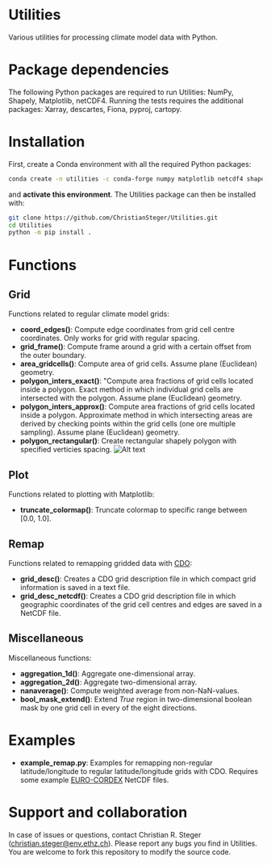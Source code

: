 # Utilities
Various utilities for processing climate model data with Python.

# Package dependencies

The following Python packages are required to run Utilities: NumPy, Shapely, Matplotlib, netCDF4.
Running the tests requires the additional packages: Xarray, descartes, Fiona, pyproj, cartopy.

# Installation

First, create a Conda environment with all the required Python packages:

```bash
conda create -n utilities -c conda-forge numpy matplotlib netcdf4 shapely xarray pyproj cartopy descartes fiona
```

and **activate this environment**. The Utilities package can then be installed with:

```bash
git clone https://github.com/ChristianSteger/Utilities.git
cd Utilities
python -m pip install .
```

# Functions

## Grid
Functions related to regular climate model grids:
- **coord_edges()**: Compute edge coordinates from grid cell centre coordinates. Only works for grid with regular spacing.
- **grid_frame()**: Compute frame around a grid with a certain offset from the outer boundary.
- **area_gridcells()**: Compute area of grid cells. Assume plane (Euclidean) geometry.
- **polygon_inters_exact()**: "Compute area fractions of grid cells located inside a polygon. Exact method in which individual grid cells are intersected with the polygon. Assume plane (Euclidean) geometry.
- **polygon_inters_approx()**: Compute area fractions of grid cells located inside a polygon. Approximate method in which intersecting areas are derived by checking points within the grid cells (one ore multiple sampling). Assume plane (Euclidean) geometry.
- **polygon_rectangular()**: Create rectangular shapely polygon with specified verticies spacing.
![Alt text](https://github.com/ChristianSteger/Media/blob/master/Utilities/Grid_polygon_inters.png?raw=true "Output from test_grid.py")

## Plot
Functions related to plotting with Matplotlib:
- **truncate_colormap()**: Truncate colormap to specific range between [0.0, 1.0].

## Remap
Functions related to remapping gridded data with [CDO](https://code.mpimet.mpg.de/projects/cdo/): 
- **grid_desc()**: Creates a CDO grid description file in which compact grid information is saved in a text file.
- **grid_desc_netcdf()**: Creates a CDO grid description file in which geographic coordinates of the grid cell centres and edges are saved in a NetCDF file.

## Miscellaneous
Miscellaneous functions:
- **aggregation_1d()**: Aggregate one-dimensional array.
- **aggregation_2d()**: Aggregate two-dimensional array.
- **nanaverage()**: Compute weighted average from non-NaN-values.
- **bool_mask_extend()**: Extend *True* region in two-dimensional boolean mask by one grid cell in every of the eight directions.

# Examples
- **example_remap.py**: Examples for remapping non-regular latitude/longitude to regular latitude/longitude grids with CDO. Requires some example [EURO-CORDEX](https://esgf-data.dkrz.de/search/cordex-dkrz/) NetCDF files.

# Support and collaboration

In case of issues or questions, contact Christian R. Steger (christian.steger@env.ethz.ch). Please report any bugs you find in Utilities. You are welcome to fork this repository to modify the source code.